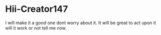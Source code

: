 # Hii-Creator147
I will make it a good one dont worry about it.
It will be great to act upon it will it work or not tell me now.
